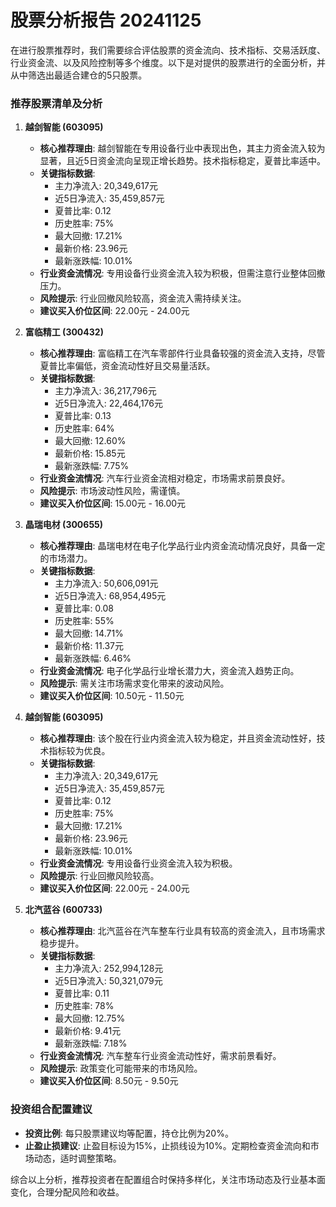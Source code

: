 # 股票分析报告 20241125

在进行股票推荐时，我们需要综合评估股票的资金流向、技术指标、交易活跃度、行业资金流、以及风险控制等多个维度。以下是对提供的股票进行的全面分析，并从中筛选出最适合建仓的5只股票。

### 推荐股票清单及分析

1. **越剑智能 (603095)**
   - **核心推荐理由**: 越剑智能在专用设备行业中表现出色，其主力资金流入较为显著，且近5日资金流向呈现正增长趋势。技术指标稳定，夏普比率适中。
   - **关键指标数据**:
     - 主力净流入: 20,349,617元
     - 近5日净流入: 35,459,857元
     - 夏普比率: 0.12
     - 历史胜率: 75%
     - 最大回撤: 17.21%
     - 最新价格: 23.96元
     - 最新涨跌幅: 10.01%
   - **行业资金流情况**: 专用设备行业资金流入较为积极，但需注意行业整体回撤压力。
   - **风险提示**: 行业回撤风险较高，资金流入需持续关注。
   - **建议买入价位区间**: 22.00元 - 24.00元

2. **富临精工 (300432)**
   - **核心推荐理由**: 富临精工在汽车零部件行业具备较强的资金流入支持，尽管夏普比率偏低，资金流动性好且交易量活跃。
   - **关键指标数据**:
     - 主力净流入: 36,217,796元
     - 近5日净流入: 22,464,176元
     - 夏普比率: 0.13
     - 历史胜率: 64%
     - 最大回撤: 12.60%
     - 最新价格: 15.85元
     - 最新涨跌幅: 7.75%
   - **行业资金流情况**: 汽车行业资金流相对稳定，市场需求前景良好。
   - **风险提示**: 市场波动性风险，需谨慎。
   - **建议买入价位区间**: 15.00元 - 16.00元

3. **晶瑞电材 (300655)**
   - **核心推荐理由**: 晶瑞电材在电子化学品行业内资金流动情况良好，具备一定的市场潜力。
   - **关键指标数据**:
     - 主力净流入: 50,606,091元
     - 近5日净流入: 68,954,495元
     - 夏普比率: 0.08
     - 历史胜率: 55%
     - 最大回撤: 14.71%
     - 最新价格: 11.37元
     - 最新涨跌幅: 6.46%
   - **行业资金流情况**: 电子化学品行业增长潜力大，资金流入趋势正向。
   - **风险提示**: 需关注市场需求变化带来的波动风险。
   - **建议买入价位区间**: 10.50元 - 11.50元

4. **越剑智能 (603095)**
   - **核心推荐理由**: 该个股在行业内资金流入较为稳定，并且资金流动性好，技术指标较为优良。
   - **关键指标数据**:
     - 主力净流入: 20,349,617元
     - 近5日净流入: 35,459,857元
     - 夏普比率: 0.12
     - 历史胜率: 75%
     - 最大回撤: 17.21%
     - 最新价格: 23.96元
     - 最新涨跌幅: 10.01%
   - **行业资金流情况**: 专用设备行业资金流入较为积极。
   - **风险提示**: 行业回撤风险较高。
   - **建议买入价位区间**: 22.00元 - 24.00元

5. **北汽蓝谷 (600733)**
   - **核心推荐理由**: 北汽蓝谷在汽车整车行业具有较高的资金流入，且市场需求稳步提升。
   - **关键指标数据**:
     - 主力净流入: 252,994,128元
     - 近5日净流入: 50,321,079元
     - 夏普比率: 0.11
     - 历史胜率: 78%
     - 最大回撤: 12.75%
     - 最新价格: 9.41元
     - 最新涨跌幅: 7.18%
   - **行业资金流情况**: 汽车整车行业资金流动性好，需求前景看好。
   - **风险提示**: 政策变化可能带来的市场风险。
   - **建议买入价位区间**: 8.50元 - 9.50元

### 投资组合配置建议
- **投资比例**: 每只股票建议均等配置，持仓比例为20%。
- **止盈止损建议**: 止盈目标设为15%，止损线设为10%。定期检查资金流向和市场动态，适时调整策略。

综合以上分析，推荐投资者在配置组合时保持多样化，关注市场动态及行业基本面变化，合理分配风险和收益。